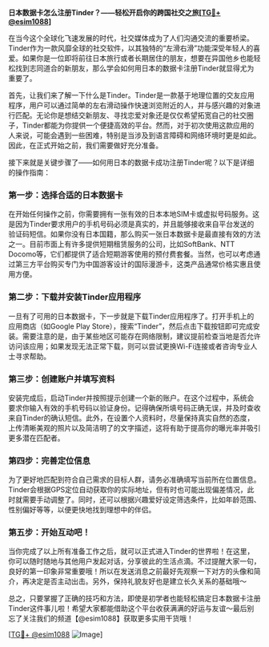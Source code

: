 **日本数据卡怎么注册Tinder？——轻松开启你的跨国社交之旅[[TG💪+ @esim1088](https://t.me/s/esim1088)]**

在当今这个全球化飞速发展的时代，社交媒体成为了人们沟通交流的重要桥梁。Tinder作为一款风靡全球的社交软件，以其独特的“左滑右滑”功能深受年轻人的喜爱。如果你是一位即将前往日本旅行或者长期居住的朋友，想要在异国他乡也能轻松找到志同道合的新朋友，那么学会如何用日本的数据卡注册Tinder就显得尤为重要了。

首先，让我们来了解一下什么是Tinder。Tinder是一款基于地理位置的交友应用程序，用户可以通过简单的左右滑动操作快速浏览附近的人，并与感兴趣的对象进行匹配。无论你是想结交新朋友、寻找恋爱对象还是仅仅希望拓宽自己的社交圈子，Tinder都能为你提供一个便捷高效的平台。然而，对于初次使用这款应用的人来说，可能会遇到一些困难，特别是当涉及到语言障碍和网络环境时更是如此。因此，在正式开始之前，我们需要做好充分准备。

接下来就是关键步骤了——如何用日本的数据卡成功注册Tinder呢？以下是详细的操作指南：

### 第一步：选择合适的日本数据卡
在开始任何操作之前，你需要拥有一张有效的日本本地SIM卡或虚拟号码服务。这是因为Tinder要求用户的手机号码必须是真实的，并且能够接收来自平台发送的验证码短信。如果你没有日本国籍，那么购买一张日本数据卡是最直接有效的方法之一。目前市面上有许多提供短期租赁服务的公司，比如SoftBank、NTT Docomo等，它们都提供了适合短期游客使用的预付费套餐。当然，也可以考虑通过第三方平台购买专门为中国游客设计的国际漫游卡，这类产品通常价格实惠且使用方便。

### 第二步：下载并安装Tinder应用程序
一旦有了可用的日本数据卡，下一步就是下载Tinder应用程序了。打开手机上的应用商店（如Google Play Store），搜索“Tinder”，然后点击下载按钮即可完成安装。需要注意的是，由于某些地区可能存在网络限制，建议提前检查当地是否允许访问该应用；如果发现无法正常下载，则可以尝试更换Wi-Fi连接或者咨询专业人士寻求帮助。

### 第三步：创建账户并填写资料
安装完成后，启动Tinder并按照提示创建一个新的账户。在这个过程中，系统会要求你输入有效的手机号码以验证身份。记得确保所填号码正确无误，并及时查收来自Tinder的确认短信。此外，在设置个人资料时，尽量保持真实自然的态度，上传清晰美观的照片以及简洁明了的文字描述，这将有助于提高你的曝光率并吸引更多潜在匹配者。

### 第四步：完善定位信息
为了更好地匹配到符合自己需求的目标人群，请务必准确填写当前所在位置信息。Tinder会根据GPS定位自动获取你的实际地址，但有时也可能出现偏差情况，此时就需要手动调整了。同时，还可以根据兴趣爱好设定筛选条件，比如年龄范围、性别偏好等等，以便更快地找到理想中的伴侣。

### 第五步：开始互动吧！
当你完成了以上所有准备工作之后，就可以正式进入Tinder的世界啦！在这里，你可以随时随地与其他用户发起对话，分享彼此的生活点滴。不过提醒大家一句，良好的第一印象非常重要哦！所以在发送消息之前最好先观察一下对方的头像和简介，再决定是否主动出击。另外，保持礼貌友好也是建立长久关系的基础哦～

总之，只要掌握了正确的技巧和方法，即使是初学者也能轻松搞定日本数据卡注册Tinder这件事儿啦！希望大家都能借助这个平台收获满满的好运与友谊～最后别忘了关注我们的频道【@esim1088】获取更多实用干货哦！

[[TG💪+ @esim1088](https://t.me/s/esim1088) ![Image](https://i.postimg.cc/4NQfJmqS/Snipaste-2025-05-13-00-14-12.png)]